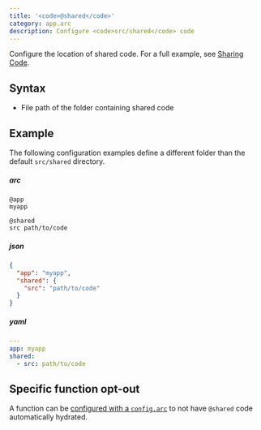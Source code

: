```yaml
---
title: '<code>@shared</code>'
category: app.arc
description: Configure <code>src/shared</code> code
---
```


Configure the location of shared code. For a full example, see [Sharing Code](../../guides/developer-experience/sharing-code).

## Syntax

- File path of the folder containing shared code

## Example

The following configuration examples define a different folder than the default `src/shared` directory.

<arc-viewer default-tab=arc>
<div slot=contents>

<arc-tab label=arc>
<h5>arc</h5>
<div slot=content>

```arc
@app
myapp

@shared
src path/to/code
```
</div>
</arc-tab>

<arc-tab label=json>
<h5>json</h5>
<div slot=content>

```json
{
  "app": "myapp",
  "shared": {
    "src": "path/to/code"
  }
}
```
</div>
</arc-tab>

<arc-tab label=yaml>
<h5>yaml</h5>
<div slot=content>

```yaml
---
app: myapp
shared:
  - src: path/to/code
```
</div>
</arc-tab>

</div>
</arc-viewer>

## Specific function opt-out

A function can be [configured with a `config.arc`](../configuration/function-config#%40arc) to not have `@shared` code automatically hydrated.
